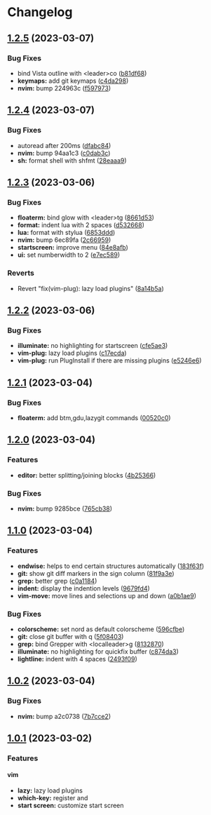 # Changelog

## [1.2.5](https://github.com/xuchengpeng/dotfiles/compare/v1.2.4...v1.2.5) (2023-03-07)


### Bug Fixes

* bind Vista outline with &lt;leader&gt;co ([b81df68](https://github.com/xuchengpeng/dotfiles/commit/b81df6863aaf556d0905a15e3ce975a753b4b191))
* **keymaps:** add git keymaps ([c4da298](https://github.com/xuchengpeng/dotfiles/commit/c4da29860a20ca70f85b55b2ab2b56d930760527))
* **nvim:** bump 224963c ([f597973](https://github.com/xuchengpeng/dotfiles/commit/f5979737ec8e93ef6342053d97612ddff7b9e804))

## [1.2.4](https://github.com/xuchengpeng/dotfiles/compare/v1.2.3...v1.2.4) (2023-03-07)


### Bug Fixes

* autoread after 200ms ([dfabc84](https://github.com/xuchengpeng/dotfiles/commit/dfabc841d0b8392270cb81d27c704219da3ae741))
* **nvim:** bump 94aa1c3 ([c0dab3c](https://github.com/xuchengpeng/dotfiles/commit/c0dab3c794bc71b8fbba2f497c81d7cd83f8d636))
* **sh:** format shell with shfmt ([28eaaa9](https://github.com/xuchengpeng/dotfiles/commit/28eaaa9241a07bb5af0ef8b7e21d9a9b42574aff))

## [1.2.3](https://github.com/xuchengpeng/dotfiles/compare/v1.2.2...v1.2.3) (2023-03-06)


### Bug Fixes

* **floaterm:** bind glow with &lt;leader&gt;tg ([8661d53](https://github.com/xuchengpeng/dotfiles/commit/8661d531e6a24b7e0f1b1cdaf8978944f34e8614))
* **format:** indent lua with 2 spaces ([d532668](https://github.com/xuchengpeng/dotfiles/commit/d5326681642a445432b1fd3709f7f6eb5f5ddead))
* **lua:** format with stylua ([6853ddd](https://github.com/xuchengpeng/dotfiles/commit/6853ddd60ae376f01d62d79c72ce48aae10d8693))
* **nvim:** bump 6ec89fa ([2c66959](https://github.com/xuchengpeng/dotfiles/commit/2c66959a1005937b3049e94599e2ef6570284a1b))
* **startscreen:** improve menu ([84e8afb](https://github.com/xuchengpeng/dotfiles/commit/84e8afb783dd3e5e414df16c53fa283af8028eac))
* **ui:** set numberwidth to 2 ([e7ec589](https://github.com/xuchengpeng/dotfiles/commit/e7ec589dbd8aa64d1ba81fdbbc4626ec57e874c3))


### Reverts

* Revert "fix(vim-plug): lazy load plugins" ([8a14b5a](https://github.com/xuchengpeng/dotfiles/commit/8a14b5a81d74e9aa7831971c876612ee0f4a1a59))

## [1.2.2](https://github.com/xuchengpeng/dotfiles/compare/v1.2.1...v1.2.2) (2023-03-06)


### Bug Fixes

* **illuminate:** no highlighting for startscreen ([cfe5ae3](https://github.com/xuchengpeng/dotfiles/commit/cfe5ae3de9041978f1bed7603d0092b629e7ad33))
* **vim-plug:** lazy load plugins ([c17ecda](https://github.com/xuchengpeng/dotfiles/commit/c17ecdab24756bfe63498d1ed479294a038e306e))
* **vim-plug:** run PlugInstall if there are missing plugins ([e5246e6](https://github.com/xuchengpeng/dotfiles/commit/e5246e6ccec46ac4f997e31f425fbacc5cec8952))

## [1.2.1](https://github.com/xuchengpeng/dotfiles/compare/v1.2.0...v1.2.1) (2023-03-04)


### Bug Fixes

* **floaterm:** add btm,gdu,lazygit commands ([00520c0](https://github.com/xuchengpeng/dotfiles/commit/00520c0ab39d52aba0d32e9e328ed5803fbf4b98))

## [1.2.0](https://github.com/xuchengpeng/dotfiles/compare/v1.1.0...v1.2.0) (2023-03-04)


### Features

* **editor:** better splitting/joining blocks ([4b25366](https://github.com/xuchengpeng/dotfiles/commit/4b25366295af6adfe2c8538ac39ffedc3c716629))


### Bug Fixes

* **nvim:** bump 9285bce ([765cb38](https://github.com/xuchengpeng/dotfiles/commit/765cb38009c4195347fe5bdbf4d3c69f98e1c22d))

## [1.1.0](https://github.com/xuchengpeng/dotfiles/compare/v1.0.2...v1.1.0) (2023-03-04)


### Features

* **endwise:** helps to end certain structures automatically ([183f63f](https://github.com/xuchengpeng/dotfiles/commit/183f63f6dd38497a1f203d1a236947e4824a872a))
* **git:** show git diff markers in the sign column ([81f9a3e](https://github.com/xuchengpeng/dotfiles/commit/81f9a3e3cb3e23c8c4077781497e9eefa4e981df))
* **grep:** better grep ([c0a1184](https://github.com/xuchengpeng/dotfiles/commit/c0a1184067ff3c52a08d975313db19de7044c94e))
* **indent:** display the indention levels ([9679fd4](https://github.com/xuchengpeng/dotfiles/commit/9679fd49534a7407ffa18cbb59c43d356a989c5e))
* **vim-move:** move lines and selections up and down ([a0b1ae9](https://github.com/xuchengpeng/dotfiles/commit/a0b1ae9e1905c11f8bf4e72a1b43d3c779e6c656))


### Bug Fixes

* **colorscheme:** set nord as default colorscheme ([596cfbe](https://github.com/xuchengpeng/dotfiles/commit/596cfbec95ba57ef2a5b918e9f7c8614324e5975))
* **git:** close git buffer with q ([5f08403](https://github.com/xuchengpeng/dotfiles/commit/5f084030fcb5da78c9b79397a5cfd5677dfcc424))
* **grep:** bind Grepper with &lt;localleader&gt;g ([8132870](https://github.com/xuchengpeng/dotfiles/commit/8132870c45e5910f8d6ce113bc9d13420ea0e263))
* **illuminate:** no highlighting for quickfix buffer ([c874da3](https://github.com/xuchengpeng/dotfiles/commit/c874da3ca085d1a59139a92f702c6a364af90b38))
* **lightline:** indent with 4 spaces ([2493f09](https://github.com/xuchengpeng/dotfiles/commit/2493f0942d32d439eb7c1887fc04ce0d72a3f3aa))

## [1.0.2](https://github.com/xuchengpeng/dotfiles/compare/v1.0.1...v1.0.2) (2023-03-04)


### Bug Fixes

* **nvim:** bump a2c0738 ([7b7cce2](https://github.com/xuchengpeng/dotfiles/commit/7b7cce2abf64e88f5832b04f5791bcfe4205b583))

## [1.0.1](https://github.com/xuchengpeng/nvim/compare/v1.0.0...v1.1.1) (2023-03-02)


### Features

#### vim

* **lazy:** lazy load plugins
* **which-key:** register <leader> and <localleader>
* **start screen:** customize start screen
